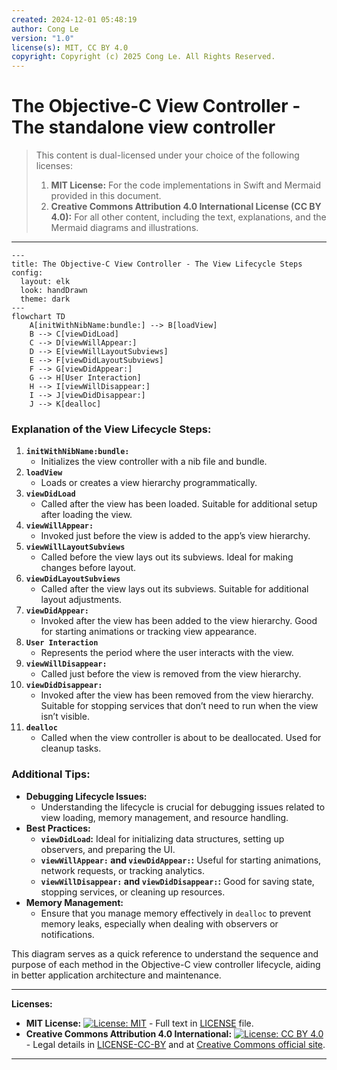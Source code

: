 ```yaml
---
created: 2024-12-01 05:48:19
author: Cong Le
version: "1.0"
license(s): MIT, CC BY 4.0
copyright: Copyright (c) 2025 Cong Le. All Rights Reserved.
---
```


# The Objective-C View Controller - The standalone view controller

> This content is dual-licensed under your choice of the following licenses:
> 1.  **MIT License:** For the code implementations in Swift and Mermaid provided in this document.
> 2.  **Creative Commons Attribution 4.0 International License (CC BY 4.0):** For all other content, including the text, explanations, and the Mermaid diagrams and illustrations.

---

```mermaid
---
title: The Objective-C View Controller - The View Lifecycle Steps
config:
  layout: elk
  look: handDrawn
  theme: dark
---
flowchart TD
    A[initWithNibName:bundle:] --> B[loadView]
    B --> C[viewDidLoad]
    C --> D[viewWillAppear:]
    D --> E[viewWillLayoutSubviews]
    E --> F[viewDidLayoutSubviews]
    F --> G[viewDidAppear:]
    G --> H[User Interaction]
    H --> I[viewWillDisappear:]
    I --> J[viewDidDisappear:]
    J --> K[dealloc]

```

### Explanation of the View Lifecycle Steps:

1. **`initWithNibName:bundle:`**
    - Initializes the view controller with a nib file and bundle.
2. **`loadView`**
    - Loads or creates a view hierarchy programmatically.
3. **`viewDidLoad`**
    - Called after the view has been loaded. Suitable for additional setup after loading the view.
4. **`viewWillAppear:`**
    - Invoked just before the view is added to the app’s view hierarchy.
5. **`viewWillLayoutSubviews`**
    - Called before the view lays out its subviews. Ideal for making changes before layout.
6. **`viewDidLayoutSubviews`**
    - Called after the view lays out its subviews. Suitable for additional layout adjustments.
7. **`viewDidAppear:`**
    - Invoked after the view has been added to the view hierarchy. Good for starting animations or tracking view appearance.
8. **`User Interaction`**
    - Represents the period where the user interacts with the view.
9. **`viewWillDisappear:`**
    - Called just before the view is removed from the view hierarchy.
10. **`viewDidDisappear:`**
    - Invoked after the view has been removed from the view hierarchy. Suitable for stopping services that don’t need to run when the view isn’t visible.
11. **`dealloc`**
    - Called when the view controller is about to be deallocated. Used for cleanup tasks.

### Additional Tips:

- **Debugging Lifecycle Issues:**
    - Understanding the lifecycle is crucial for debugging issues related to view loading, memory management, and resource handling.
- **Best Practices:**
    - **`viewDidLoad`:** Ideal for initializing data structures, setting up observers, and preparing the UI.
    - **`viewWillAppear:` and `viewDidAppear:`:** Useful for starting animations, network requests, or tracking analytics.
    - **`viewWillDisappear:` and `viewDidDisappear:`:** Good for saving state, stopping services, or cleaning up resources.
- **Memory Management:**
    - Ensure that you manage memory effectively in `dealloc` to prevent memory leaks, especially when dealing with observers or notifications.

This diagram serves as a quick reference to understand the sequence and purpose of each method in the Objective-C view controller lifecycle, aiding in better application architecture and maintenance.



---
**Licenses:**

- **MIT License:**  [![License: MIT](https://img.shields.io/badge/License-MIT-yellow.svg)](LICENSE) - Full text in [LICENSE](LICENSE) file.
- **Creative Commons Attribution 4.0 International:** [![License: CC BY 4.0](https://licensebuttons.net/l/by/4.0/88x31.png)](LICENSE-CC-BY) - Legal details in [LICENSE-CC-BY](LICENSE-CC-BY) and at [Creative Commons official site](http://creativecommons.org/licenses/by/4.0/).

---
